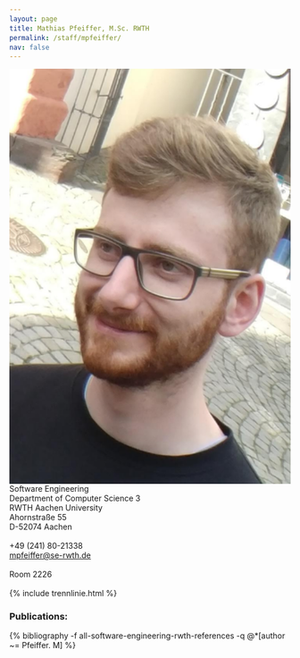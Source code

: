 ```yaml
---
layout: page
title: Mathias Pfeiffer, M.Sc. RWTH
permalink: /staff/mpfeiffer/
nav: false
---
```


<div class="container">
    <div class="row">
        <div class="col-lg-3">
          <img class="staff-pics z-depth-1" src="../../assets/img/staff/mpfeiffer.png" 
               alt="Mathias Pfeiffer" style="float: left;">
        </div>
        <div class="col-lg-4">
          Software Engineering<br>
          Department of Computer Science 3<br>
          RWTH Aachen University<br>
          Ahornstraße 55<br>
          D-52074 Aachen<br>
          <br>
          +49 (241) 80-21338<br>
          <a href="mailto:mpfeiffer@se-rwth.de">mpfeiffer@se-rwth.de</a><br>
          <br>
          Room 2226
        </div>
    </div>
</div>

<br>
{% include trennlinie.html %}

### Publications:

<div class="publications">
  {% bibliography -f all-software-engineering-rwth-references -q @*[author ~= Pfeiffer. M] %}
</div>